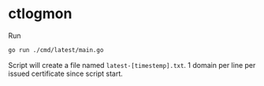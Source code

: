 # ctlogmon

Run
```bash
go run ./cmd/latest/main.go
```

Script will create a file named `latest-[timestemp].txt`. 1 domain per line per issued certificate since script start.
